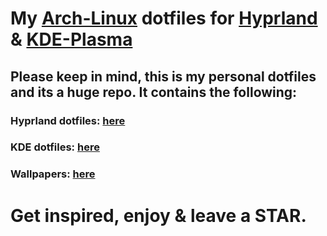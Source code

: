 # My [Arch-Linux](https://archlinux.org/) dotfiles for [Hyprland](https://wiki.hyprland.org/Getting-Started/Installation/) & [KDE-Plasma](https://kde.org/plasma-desktop/)
## Please keep in mind, this is my personal dotfiles and its a huge repo. It contains the following:

### Hyprland dotfiles: [here](https://github.com/Gl00ria/dotfiles/tree/main/dot_hyprland)

### KDE dotfiles: [here](https://github.com/Gl00ria/dotfiles/tree/main/dot_kde)

### Wallpapers: [here](https://github.com/Gl00ria/dotfiles/tree/main/Pictures/SlideShow)

# Get inspired, enjoy & leave a STAR.
